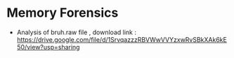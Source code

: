 # Memory Forensics

- Analysis of bruh.raw file , download link : https://drive.google.com/file/d/1SrvqazzzRBVWwVVYzxwRvSBkXAk6kE50/view?usp=sharing

